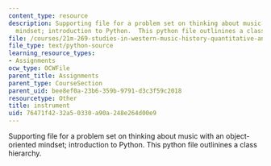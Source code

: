 ```yaml
---
content_type: resource
description: Supporting file for a problem set on thinking about music with an object-oriented
  mindset; introduction to Python.  This python file outlinines a class hierarchy.
file: /courses/21m-269-studies-in-western-music-history-quantitative-and-computational-approaches-to-music-history-spring-2012/76471f4232a50330a90a248e264d00e9_instrument.py
file_type: text/python-source
learning_resource_types:
- Assignments
ocw_type: OCWFile
parent_title: Assignments
parent_type: CourseSection
parent_uid: bee8ef0a-23b6-359b-9791-d3c3f59c2018
resourcetype: Other
title: instrument
uid: 76471f42-32a5-0330-a90a-248e264d00e9
---
```

Supporting file for a problem set on thinking about music with an object-oriented mindset; introduction to Python.  This python file outlinines a class hierarchy.

